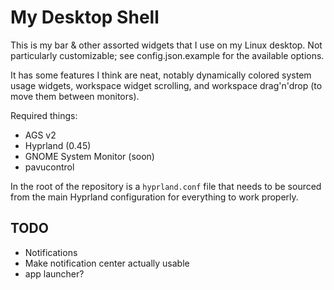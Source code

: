 # My Desktop Shell

This is my bar & other assorted widgets that I use on my Linux desktop.
Not particularly customizable; see config.json.example for the available options.

It has some features I think are neat, notably dynamically colored system usage widgets,
workspace widget scrolling, and workspace drag'n'drop (to move them between monitors).

Required things:
- AGS v2
- Hyprland (0.45)
- GNOME System Monitor (soon)
- pavucontrol

In the root of the repository is a `hyprland.conf` file that needs to be sourced from the main Hyprland configuration for everything to work properly.

## TODO
- Notifications
- Make notification center actually usable
- app launcher?
